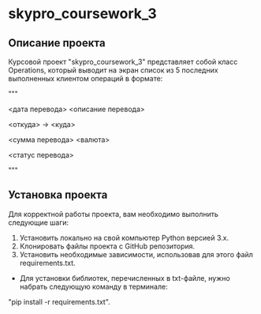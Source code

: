 # skypro_coursework_3

## Описание проекта
Курсовой проект "skypro_coursework_3" представляет собой класс Operations, который выводит на экран список из 5 последних выполненных клиентом операций в формате:

"""

<дата перевода> <описание перевода>

<откуда> -> <куда>

<сумма перевода> <валюта>

<статус перевода>

"""

## Установка проекта
Для корректной работы проекта, вам необходимо выполнить следующие шаги:

1) Установить локально на свой компьютер Python версией 3.x.
2) Клонировать файлы проекта с GitHub репозитория.
3) Установить необходимые зависимости, использовав для этого файл requirements.txt.
* Для установки библиотек, перечисленных в txt-файле, нужно набрать следующую команду в терминале:

"pip install -r requirements.txt".
